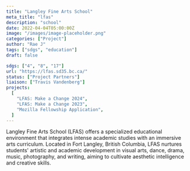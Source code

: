 ```yaml
---
title: "Langley Fine Arts School"
meta_title: "lfas"
description: "school"
date: 2022-04-04T05:00:00Z
image: "/images/image-placeholder.png"
categories: ["Project"]
author: "Rae J"
tags: ["sdgs", "education"]
draft: false

sdgs: ["4", "8", "17"]
url: "https://lfas.sd35.bc.ca/"
status: ["Project Partners"]
liaison: ["Travis Vandenberg"]
projects:
  [
    "LFAS: Make a Change 2024",
    "LFAS: Make a Change 2023",
    "Mozilla Fellowship Application",
  ]
---
```


Langley Fine Arts School (LFAS) offers a specialized educational environment that integrates intense academic studies with an immersive arts curriculum. Located in Fort Langley, British Columbia, LFAS nurtures students' artistic and academic development in visual arts, dance, drama, music, photography, and writing, aiming to cultivate aesthetic intelligence and creative skills.
